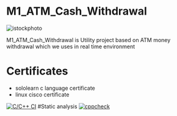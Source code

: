 # M1_ATM_Cash_Withdrawal

![istockphoto](https://user-images.githubusercontent.com/98829237/153202921-faa37284-4806-47f2-b086-4e1dd182f20c.jpg)

M1_ATM_Cash_Withdrawal is Utility project based on ATM money withdrawal which we uses in real time environment
# Certificates

* sololearn c language certificate
* linux cisco certificate


[![C/C++ CI](https://github.com/manikantagurram0/M1_ATM_Cash_Withdrawal/actions/workflows/c-cpp.yml/badge.svg)](https://github.com/manikantagurram0/M1_ATM_Cash_Withdrawal/actions/workflows/c-cpp.yml)
#Static analysis
[![cppcheck](https://github.com/manikantagurram0/M1_ATM_Cash_Withdrawal/actions/workflows/cppcheck.yml/badge.svg)](https://github.com/manikantagurram0/M1_ATM_Cash_Withdrawal/actions/workflows/cppcheck.yml)
